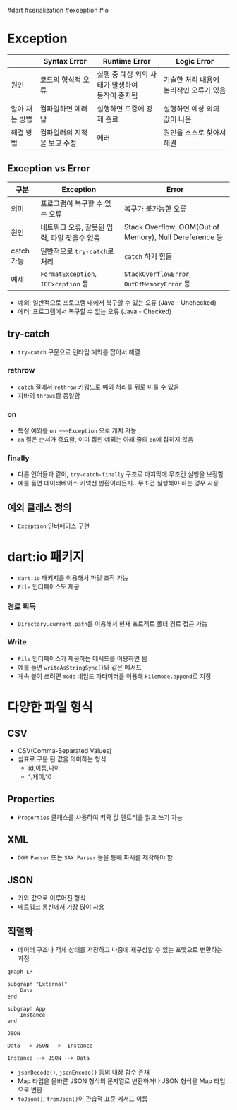 #dart #serialization #exception #io 

# Exception

|          | Syntax Error    | Runtime Error                  | Logic Error            |
| -------- | --------------- | ------------------------------ | ---------------------- |
| 원인       | 코드의 형식적 오류      | 실행 중 예상 외의 사태가 발생하여<br>동작이 중지됨 | 기술한 처리 내용에 논리적인 오류가 있음 |
| 알아 채는 방법 | 컴파일하면 에러남       | 실행하면 도중에 강제 종료                 | 실행하면 예상 외의 값이 나옴       |
| 해결 방법    | 컴파일러의 지적을 보고 수정 | 에러                             | 원인을 스스로 찾아서 해결         |
## Exception vs Error

| 구분       | Exception                          | Error                                                  |
| -------- | ---------------------------------- | ------------------------------------------------------ |
| 의미       | 프로그램이 복구할 수 있는 오류                  | 복구가 불가능한 오류                                            |
| 원인       | 네트워크 오류, 잘못된 입력, 파일 찾을수 없음         | Stack Overflow, OOM(Out of Memory), Null Dereference 등 |
| catch 가능 | 일반적으로 `try-catch`로 처리              | `catch` 하기 힘듦                                          |
| 예제       | `FormatException`, `IOException` 등 | `StackOverflowError`, `OutOfMemoryError` 등             |
- 예외: 일반적으로 프로그램 내에서 복구할 수 있는 오류 (Java - Unchecked)
- 에러: 프로그램에서 복구할 수 없는 오류 (Java - Checked)

## try-catch
- `try-catch` 구문으로 런타임 예외를 잡아서 해결

### rethrow
- `catch` 절에서 `rethrow` 키워드로 예외 처리를 뒤로 미룰 수 있음
- 자바의 `throws`랑 동일함

### on
- 특정 예외를 `on ~~~Exception` 으로 캐치 가능
- `on` 절은 순서가 중요함, 이미 잡힌 예외는 아래 줄의 `on`에 잡히지 않음

### finally 
- 다른 언어들과 같이, `try-catch-finally` 구조로 마지막에 무조건 실행을 보장함
- 예를 들면 데이터베이스 커넥션 반환이라든지.. 무조건 실행해야 하는 경우 사용

## 예외 클래스 정의
- `Exception` 인터페이스 구현

# dart:io 패키지
- `dart:io` 패키지를 이용해서 파일 조작 가능
- `File` 인터페이스도 제공

### 경로 획득
- `Directory.current.path`를 이용해서 현재 프로젝트 폴더 경로 접근 가능

### Write
- `File` 인터페이스가 제공하는 메서드를 이용하면 됨
- 예를 들면 `writeAsStringSync()`와 같은 메서드
- 계속 붙여 쓰려면 `mode` 네임드 파라미터를 이용해 `FileMode.append`로 지정

# 다양한 파일 형식
## CSV
- CSV(Comma-Separated Values)
- 쉼표로 구분 된 값을 의미하는 형식
	- id,이름,나이
	- 1,제이,10

## Properties
- `Properties` 클래스를 사용하여 키와 값 엔트리를 읽고 쓰기 가능

## XML
- `DOM Parser` 또는 `SAX Parser` 등을 통해 파서를 제작해야 함

## JSON
- 키와 값으로 이루어진 형식
- 네트워크 통신에서 가장 많이 사용

## 직렬화
- 데이터 구조나 객체 상태를 저장하고 나중에 재구성할 수 있는 포맷으로 변환하는 과정

```mermaid
graph LR

subgraph "External"
	Data
end

subgraph App
	Instance
end

JSON

Data --> JSON -->  Instance

Instance --> JSON --> Data 
```

- `jsonDecode()`, `jsonEncode()` 등의 내장 함수 존재
- Map 타입을 올바른 JSON 형식의 문자열로 변환하거나 JSON 형식을 Map 타입으로 변환
- `toJson()`, `fromJson()`이 관습적 표준 메서드 이름